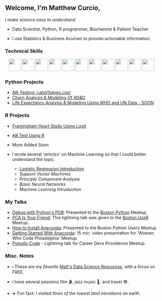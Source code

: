 ## Welcome, I'm Matthew Curcio, 

*I make science easy to understand*

- Data Scientist, Python, R programmer, Biochemist & Patient Teacher

- I use Statistics & Business Acumen to provide actionable information.

### Technical Skills

<p align="center">
   <code><img height="40" src="https://www.vectorlogo.zone/logos/python/python-horizontal.svg"></code>
   <a href="https://rpubs.com/oaxacamatt" ><code><img height="40" src="https://www.vectorlogo.zone/logos/r-project/r-project-ar21.svg"></code></a>
   <code><img height="40" src="https://www.vectorlogo.zone/logos/gnu_bash/gnu_bash-ar21.svg"></code>
   <code><img height="40" src="https://www.vectorlogo.zone/logos/w3_html5/w3_html5-ar21.svg"></code>
   <code><img height="40" src="https://www.vectorlogo.zone/logos/linux/linux-ar21.svg"></code>
   <code><img height="40" src="https://www.vectorlogo.zone/logos/ubuntu/ubuntu-ar21.svg"></code>
   <code><img height="40" src="https://www.vectorlogo.zone/logos/github/github-ar21.svg"></code>
   <code><img height="40" src="https://www.vectorlogo.zone/logos/gimp/gimp-ar21.svg"></code>
   <code><img height="40" src="https://www.vectorlogo.zone/logos/coursera/coursera-ar21.svg"></code>
   <code><img height="40" src="https://www.vectorlogo.zone/logos/visualstudio_code/visualstudio_code-ar21.svg"></code>
   <code><img height="40" src="https://www.vectorlogo.zone/logos/mysql/mysql-ar21.svg"></code>
</p>


### Python Projects

- [AB-Testing: catsVSdogs.com](https://github.com/mcc-us/AB_Testing)
- [Churn Analysis & Modeling Of AD&D](https://github.com/mcc-us/Churn_Testing)
- [Life Expectancy Analysis & Modeling Using WHO and UN Data - SOON]()


### R Projects

- [Framingham Heart Study Using Logit](https://github.com/mcc-us/Logit-using-R/blob/main/2022-fhs-logit-report.pdf)
- [AB Test Using R](https://github.com/mcc-us/ab-test-using-r/blob/main/ab-test-with-r.pdf)
- More Added Soon


- I wrote several '*articles*' on Machine Learning so that I could better understand the topic.
  -  [Logistic Regression Introduction](https://github.com/mcc-us/intro-2-logit/blob/main/intro-2-logit.pdf)
  -  *Support Vector Machines*
  -  *Principle Component Analysis*
  -  *Basic Neural Networks*
  -  *Machine Learning Introduction*

### My Talks

- [Debug with Python's PDB](https://github.com/mcc-us/debug-w-python-pdb/blob/main/mcc_debug_w_pdf_python.pdf): Presented to the [Boston Python](https://www.meetup.com/bostonpython/) Meetup.  
- [PCA Is Your Friend](https://github.com/mcc-us/Understanding-PCA-w-R/blob/main/PCA-Lightning-Talk.pdf): This lightning talk was given to the [Boston UseR](https://www.meetup.com/Boston-useR/) Meetup.  
- [How to Install Anaconda](https://github.com/mcc-us/getting-started-Anaconda/blob/main/Boston_Python_Users_Study_Group_11_17_2021.pdf): Presented to the Boston Python Users Meetup.  
- [Getting Started With Anaconda](https://www.youtube.com/watch?v=ZbwRktS7iz8&t=4446s): 15 min. video presentation for 'Women Who Code Philadelphia' Meetup.  
- [Pseudo-Code](https://github.com/mcc-us/pseudo-code-talk/blob/main/MCC.Nov2017.pseudocode_flowcharts_v1.pdf) - Lightning talk for Career Devs Providence Meetup.


### Misc. Notes

- :information_source: These are my *favorite* [Matt's Data Science Resources](https://github.com/mcc-us/matts-ds-resources/tree/main), with a focus on FREE.

- I have several passions film :clapper:, jazz music :saxophone:, and travel :sunglasses:.

- :airplane: Fun fact: I visited *three of the lowest land elevations* on earth.
